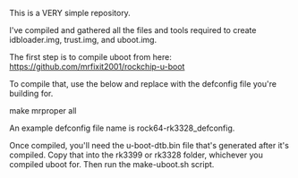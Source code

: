This is a VERY simple repository.

I've compiled and gathered all the files and tools required to create idbloader.img, trust.img, and uboot.img.

The first step is to compile uboot from here:
 https://github.com/mrfixit2001/rockchip-u-boot

To compile that, use the below and replace <defconfig> with the defconfig file you're building for.
 
 make mrproper <defconfig> all


An example defconfig file name is rock64-rk3328_defconfig.

Once compiled, you'll need the u-boot-dtb.bin file that's generated after it's compiled. Copy that into the rk3399 or rk3328 folder, whichever you compiled uboot for. Then run the make-uboot.sh script.
